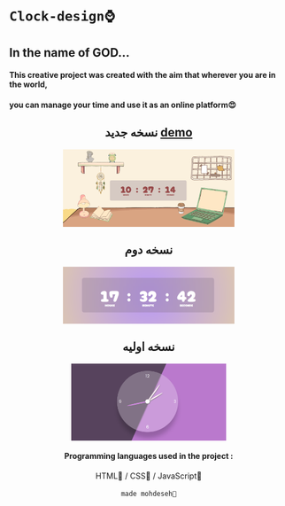 # `Clock-design⌚`

## In the name of GOD...

#### This creative project was created with the aim that wherever you are in the world,

#### you can manage your time and use it as an online platform😍

<center>

## نسخه جدید [demo](https://kmohadesek.github.io/clock-design/)


<img align="center" alt="Coding" width="310" src="img/screenReadme.png">

## نسخه دوم

<img align="center" alt="Coding" width="310" src="img/redme.png">

## نسخه اولیه

 <img align="center" alt="Coding" width="280" src="img/Screenshot 2023-09-30 173654.png">

#### Programming languages ​​used in the project :

 HTML🧡 / CSS💚 / JavaScript💛

`made mohdeseh🌠`
